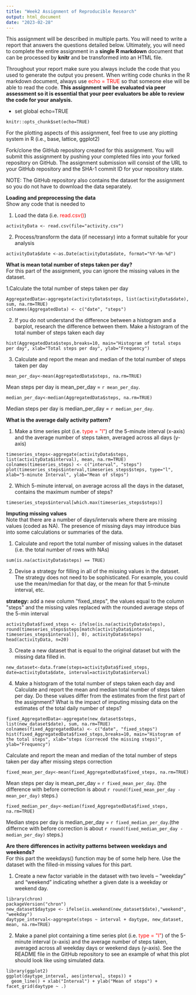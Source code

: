 ```yaml
---
title: "Week2 Assignment of Reproducible Research"
output: html_document
date: "2023-02-28"
---
```


This assignment will be described in multiple parts. You will need to write a report that answers the questions detailed below. Ultimately, you will need to complete the entire assignment in a **single R markdown** document that can be processed by **knitr** and be transformed into an HTML file.

Throughout your report make sure you always include the code that you used to generate the output you present. When writing code chunks in the R markdown document, always use <span style="color:red">echo = TRUE</span>
 so that someone else will be able to read the code. **This assignment will be evaluated via peer assessment so it is essential that your peer evaluators be able to review the code for your analysis.**

* set global echo=TRUE
```{r global_setting}
knitr::opts_chunk$set(echo=TRUE)
```

For the plotting aspects of this assignment, feel free to use any plotting system in R (i.e., base, lattice, ggplot2)

Fork/clone the GitHub repository created for this assignment. You will submit this assignment by pushing your completed files into your forked repository on GitHub. The assignment submission will consist of the URL to your GitHub repository and the SHA-1 commit ID for your repository state.

NOTE: The GitHub repository also contains the dataset for the assignment so you do not have to download the data separately.


**Loading and preprocessing the data**  
Show any code that is needed to

1. Load the data (i.e. <span style="color:red">read.csv()</span>)
```{r load_data, echo=TRUE}
activityData <- read.csv(file="activity.csv")
```

2. Process/transform the data (if necessary) into a format suitable for your analysis
```{r transform_data, echo=TRUE}
activityData$date <-as.Date(activityData$date, format="%Y-%m-%d")
```


**What is mean total number of steps taken per day?**  
For this part of the assignment, you can ignore the missing values in the dataset.  
  
1.Calculate the total number of steps taken per day
```{r total_steps, echo=TRUE}
AggregatedData<-aggregate(activityData$steps, list(activityData$date), sum, na.rm=TRUE)
colnames(AggregatedData) <- c("date", "steps")
```
  
2. If you do not understand the difference between a histogram and a barplot, research the difference between them. Make a histogram of the total number of steps taken each day
```{r histo_plot, echo=TRUE}
hist(AggregatedData$steps,breaks=10, main="Histogram of total steps per day", xlab="Total steps per day", ylab="Frequency")
```

3. Calculate and report the mean and median of the total number of steps taken per day
```{r mean_per_day}
mean_per_day<-mean(AggregatedData$steps, na.rm=TRUE)
```
Mean steps per day is mean_per_day = `r mean_per_day`.

```{r median}
median_per_day<-median(AggregatedData$steps, na.rm=TRUE)
```
Median steps per day is median_per_day = `r median_per_day`.


**What is the average daily activity pattern?**  
1. Make a time series plot (i.e. <span style="color:red">type = "l"</span>) of the 5-minute interval (x-axis) and the average number of steps taken, averaged across all days (y-axis)  
```{r time_series_plot}
timeseries_steps<-aggregate(activityData$steps, list(activityData$interval), mean, na.rm=TRUE)
colnames(timeseries_steps) <- c("interval", "steps")
plot(timeseries_steps$interval,timeseries_steps$steps, type="l", xlab="5-minute Interval", ylab="Mean of steps")
```

2. Which 5-minute interval, on average across all the days in the dataset, contains the maximum number of steps?
```{r}
timeseries_steps$interval[which.max(timeseries_steps$steps)]
```


**Imputing missing values**  
Note that there are a number of days/intervals where there are missing values (coded as NA). The presence of missing days may introduce bias into some calculations or summaries of the data.

1. Calculate and report the total number of missing values in the dataset (i.e. the total number of rows with 
NAs)
```{r}
sum(is.na(activityData$steps) == TRUE)
```


2. Devise a strategy for filling in all of the missing values in the dataset. The strategy does not need to be sophisticated. For example, you could use the mean/median for that day, or the mean for that 5-minute interval, etc.

**strategy:** add a new column "fixed_steps", the values equal to the column "steps" and the missing vales replaced with the rounded average steps of the 5-min interval

```{r}
activityData$fixed_steps <- ifelse(is.na(activityData$steps), round(timeseries_steps$steps[match(activityData$interval, timeseries_steps$interval)], 0), activityData$steps)
head(activityData, n=20)
```


3. Create a new dataset that is equal to the original dataset but with the missing data filled in.
```{r new_dataset}
new_dataset<-data.frame(steps=activityData$fixed_steps, date=activityData$date, interval=activityData$interval)
```

4. Make a histogram of the total number of steps taken each day and Calculate and report the mean and median total number of steps taken per day. Do these values differ from the estimates from the first part of the assignment? What is the impact of imputing missing data on the estimates of the total daily number of steps?
```{r}
fixed_AggregatedData<-aggregate(new_dataset$steps, list(new_dataset$date), sum, na.rm=TRUE)
colnames(fixed_AggregatedData) <- c("date", "fixed_steps")
hist(fixed_AggregatedData$fixed_steps,breaks=10, main="Histogram of the total steps", xlab="steps (correced the missing steps)", ylab="Frequency")
```

Calculate and report the mean and median of the total number of steps taken per day after missing steps correction
```{r fixed_mean}
fixed_mean_per_day<-mean(fixed_AggregatedData$fixed_steps, na.rm=TRUE)
```
Mean steps per day is mean_per_day = `r fixed_mean_per_day`. (the difference with before correction is about `r round(fixed_mean_per_day - mean_per_day)` steps.)

```{r fixed_median}
fixed_median_per_day<-median(fixed_AggregatedData$fixed_steps, na.rm=TRUE)
```
Median steps per day is median_per_day = `r fixed_median_per_day`.(the differnce with before correction is about `r round(fixed_median_per_day - median_per_day)` steps.)


**Are there differences in activity patterns between weekdays and weekends?**  
For this part the weekdays() function may be of some help here. Use the dataset with the filled-in missing values for this part.

1. Create a new factor variable in the dataset with two levels – “weekday” and “weekend” indicating whether a given date is a weekday or weekend day.

```{r}
library(chron)
packageVersion("chron") 
new_dataset$daytype <- ifelse(is.weekend(new_dataset$date),"weekend", "weekday")
daytype_interval<-aggregate(steps ~ interval + daytype, new_dataset, mean, na.rm=TRUE)
```

2. Make a panel plot containing a time series plot (i.e. <span style="color:red">type = "l"</span>) of the 5-minute interval (x-axis) and the average number of steps taken, averaged across all weekday days or weekend days (y-axis). See the README file in the GitHub repository to see an example of what this plot should look like using simulated data.
```{r}
library(ggplot2)
ggplot(daytype_interval, aes(interval, steps)) + 
  geom_line() + xlab("Interval") + ylab("Mean of steps") + facet_grid(daytype ~ .)
```




